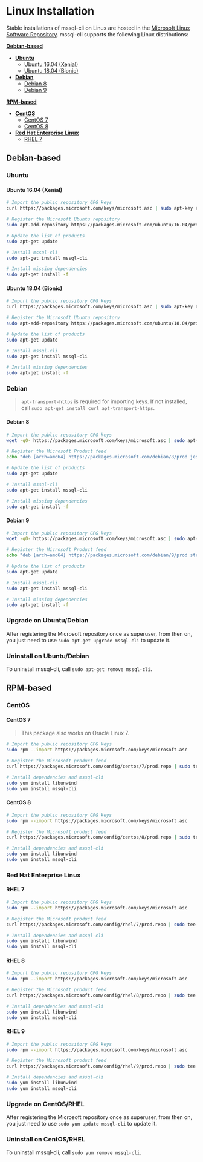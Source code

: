 # Linux Installation
Stable installations of mssql-cli on Linux are hosted in the [Microsoft Linux Software Repository](https://docs.microsoft.com/en-us/windows-server/administration/linux-package-repository-for-microsoft-software). mssql-cli supports the following Linux distributions:

[**Debian-based**](#Debian-based)
- [**Ubuntu**](#Ubuntu)
    - [Ubuntu 16.04 (Xenial)](#ubuntu-1604-Xenial)
    - [Ubuntu 18.04 (Bionic)](#ubuntu-1804-Bionic)
- [**Debian**](#Debian)
    - [Debian 8](#debian-8)
    - [Debian 9](#debian-9)

[**RPM-based**](#RPM-based)
- [**CentOS**](#CentOS)
    - [CentOS 7](#centos-7)
    - [CentOS 8](#centos-8)
- [**Red Hat Enterprise Linux**](#Red-Hat-Enterprise-Linux)
    - [RHEL 7](#RHEL-7)


## Debian-based

### Ubuntu

#### Ubuntu 16.04 (Xenial)
```sh
# Import the public repository GPG keys
curl https://packages.microsoft.com/keys/microsoft.asc | sudo apt-key add -

# Register the Microsoft Ubuntu repository
sudo apt-add-repository https://packages.microsoft.com/ubuntu/16.04/prod

# Update the list of products
sudo apt-get update

# Install mssql-cli
sudo apt-get install mssql-cli

# Install missing dependencies
sudo apt-get install -f
```

#### Ubuntu 18.04 (Bionic)
```sh
# Import the public repository GPG keys
curl https://packages.microsoft.com/keys/microsoft.asc | sudo apt-key add -

# Register the Microsoft Ubuntu repository
sudo apt-add-repository https://packages.microsoft.com/ubuntu/18.04/prod

# Update the list of products
sudo apt-get update

# Install mssql-cli
sudo apt-get install mssql-cli

# Install missing dependencies
sudo apt-get install -f
```

### Debian
> `apt-transport-https` is required for importing keys. If not installed, call `sudo apt-get install curl apt-transport-https`.

#### Debian 8
```sh
# Import the public repository GPG keys
wget -qO- https://packages.microsoft.com/keys/microsoft.asc | sudo apt-key add -

# Register the Microsoft Product feed
echo "deb [arch=amd64] https://packages.microsoft.com/debian/8/prod jessie main" | sudo tee /etc/apt/sources.list.d/mssql-cli.list

# Update the list of products
sudo apt-get update

# Install mssql-cli
sudo apt-get install mssql-cli

# Install missing dependencies
sudo apt-get install -f
```

#### Debian 9
```sh
# Import the public repository GPG keys
wget -qO- https://packages.microsoft.com/keys/microsoft.asc | sudo apt-key add -

# Register the Microsoft Product feed
echo "deb [arch=amd64] https://packages.microsoft.com/debian/9/prod stretch main" | sudo tee /etc/apt/sources.list.d/mssql-cli.list

# Update the list of products
sudo apt-get update

# Install mssql-cli
sudo apt-get install mssql-cli

# Install missing dependencies
sudo apt-get install -f
```

### Upgrade on Ubuntu/Debian
After registering the Microsoft repository once as superuser,
from then on, you just need to use `sudo apt-get upgrade mssql-cli` to update it.

### Uninstall on Ubuntu/Debian
To uninstall mssql-cli, call `sudo apt-get remove mssql-cli`.


## RPM-based

### CentOS

#### CentOS 7
> This package also works on Oracle Linux 7.

```sh
# Import the public repository GPG keys
sudo rpm --import https://packages.microsoft.com/keys/microsoft.asc

# Register the Microsoft product feed
curl https://packages.microsoft.com/config/centos/7/prod.repo | sudo tee /etc/yum.repos.d/msprod.repo

# Install dependencies and mssql-cli
sudo yum install libunwind
sudo yum install mssql-cli
```

#### CentOS 8
```sh
# Import the public repository GPG keys
sudo rpm --import https://packages.microsoft.com/keys/microsoft.asc

# Register the Microsoft product feed
curl https://packages.microsoft.com/config/centos/8/prod.repo | sudo tee /etc/yum.repos.d/msprod.repo

# Install dependencies and mssql-cli
sudo yum install libunwind
sudo yum install mssql-cli
```

### Red Hat Enterprise Linux

#### RHEL 7
```sh
# Import the public repository GPG keys
sudo rpm --import https://packages.microsoft.com/keys/microsoft.asc

# Register the Microsoft product feed
curl https://packages.microsoft.com/config/rhel/7/prod.repo | sudo tee /etc/yum.repos.d/msprod.repo

# Install dependencies and mssql-cli
sudo yum install libunwind
sudo yum install mssql-cli
```

#### RHEL 8
```sh
# Import the public repository GPG keys
sudo rpm --import https://packages.microsoft.com/keys/microsoft.asc

# Register the Microsoft product feed
curl https://packages.microsoft.com/config/rhel/8/prod.repo | sudo tee /etc/yum.repos.d/msprod.repo

# Install dependencies and mssql-cli
sudo yum install libunwind
sudo yum install mssql-cli
```

#### RHEL 9
```sh
# Import the public repository GPG keys
sudo rpm --import https://packages.microsoft.com/keys/microsoft.asc

# Register the Microsoft product feed
curl https://packages.microsoft.com/config/rhel/9/prod.repo | sudo tee /etc/yum.repos.d/msprod.repo

# Install dependencies and mssql-cli
sudo yum install libunwind
sudo yum install mssql-cli
```

### Upgrade on CentOS/RHEL
After registering the Microsoft repository once as superuser,
from then on, you just need to use `sudo yum update mssql-cli` to update it.

### Uninstall on CentOS/RHEL
To uninstall mssql-cli, call `sudo yum remove mssql-cli`.
